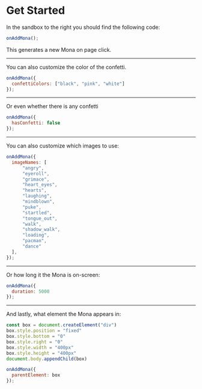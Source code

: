 # Get Started

In the sandbox to the right you should find the following code:

```js
onAddMona();
```

This generates a new Mona on page click.

---

You can also customize the color of the confetti.

```js
onAddMona({
  confettiColors: ["black", "pink", "white"]
});
```

---

Or even whether there is any confetti

```js
onAddMona({
  hasConfetti: false
});
```

---

You can also customize which images to use:

```js
onAddMona({
  imageNames: [
      "angry",
      "eyeroll",
      "grimace",
      "heart_eyes",
      "hearts",
      "laughing",
      "mindblown",
      "puke",
      "startled",
      "tongue_out",
      "walk",
      "shadow_walk",
      "loading",
      "pacman",
      "dance"
  ],
});
```
---

Or how long it the Mona is on-screen:

```js
onAddMona({
  duration: 5000
});
```
---

And lastly, what element the Mona appears in:

```js
const box = document.createElement("div")
box.style.position = "fixed"
box.style.bottom = "0"
box.style.right = "0"
box.style.width = "400px"
box.style.height = "400px"
document.body.appendChild(box)

onAddMona({
  parentElement: box
});
```